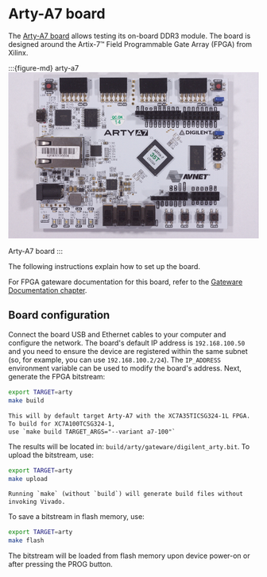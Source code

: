 # Arty-A7 board

The [Arty-A7 board](https://reference.digilentinc.com/reference/programmable-logic/arty-a7/start) allows testing its on-board DDR3 module.
The board is designed around the Artix-7™ Field Programmable Gate Array (FPGA) from Xilinx.

:::{figure-md} arty-a7
![arty-a7](images/arty-a7.jpg)

Arty-A7 board
:::

The following instructions explain how to set up the board.

For FPGA gateware documentation for this board, refer to the [Gateware Documentation chapter](build/arty/documentation/index.rst).

## Board configuration

Connect the board USB and Ethernet cables to your computer and configure the network.
The board's default IP address is `192.168.100.50` and you need to ensure the device are registered within the same subnet (so, for example, you can use `192.168.100.2/24`).
The `IP_ADDRESS` environment variable can be used to modify the board's address.
Next, generate the FPGA bitstream:

```sh
export TARGET=arty
make build
```

```{note}
This will by default target Arty-A7 with the XC7A35TICSG324-1L FPGA. To build for XC7A100TCSG324-1,
use `make build TARGET_ARGS="--variant a7-100"`
```

The results will be located in: `build/arty/gateware/digilent_arty.bit`. 
To upload the bitstream, use:

```sh
export TARGET=arty
make upload
```

```{note}
Running `make` (without `build`) will generate build files without invoking Vivado.
```

To save a bitstream in flash memory, use:

```sh
export TARGET=arty
make flash
```

The bitstream will be loaded from flash memory upon device power-on or after pressing the PROG button.
